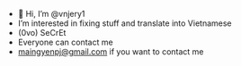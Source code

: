 - 👋 Hi, I’m @vnjery1
- I’m interested in fixing stuff and translate into Vietnamese
- (0vo) SeCrEt
- Everyone can contact me
- maingyenpj@gmail.com if you want to contact me

<!---
vnjery1/vnjery1 is a ✨ special ✨ repository because its `README.md` (this file) appears on your GitHub profile.
You can click the Preview link to take a look at your changes.
--->
